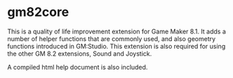 # gm82core
This is a quality of life improvement extension for Game Maker 8.1. It adds a
number of helper functions that are commonly used, and also geometry functions
introduced in GM:Studio. This extension is also required for using the other
GM 8.2 extensions, Sound and Joystick.

A compiled html help document is also included.
